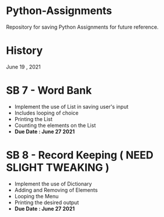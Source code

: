 # Python-Assignments
Repository for saving Python Assignments for future reference.


# History 

June 19 , 2021 
# SB 7 - Word Bank
- Implement the use of List in saving user's input
- Includes looping of choice
- Printing the List
- Counting the elements on the List
- **Due Date : June 27 2021**
# SB 8 - Record Keeping ( NEED SLIGHT TWEAKING ) 
- Implement the use of Dictionary
- Adding and Removing of Elements
- Looping the Menu
- Printing the desired output
- **Due Date : June 27 2021**

